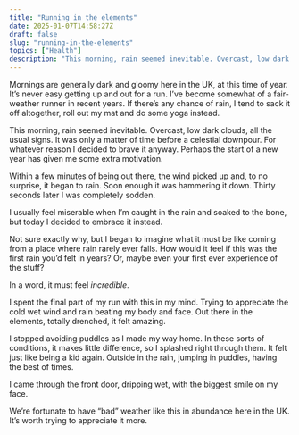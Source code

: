 ```yaml
---
title: "Running in the elements"
date: 2025-01-07T14:58:27Z
draft: false
slug: "running-in-the-elements"
topics: ["Health"]
description: "This morning, rain seemed inevitable. Overcast, low dark clouds, all the usual signs."
---
```


Mornings are generally dark and gloomy here in the UK, at this time of year. It’s never easy getting up and out for a run. I’ve become somewhat of a fair-weather runner in recent years. If there’s any chance of rain, I tend to sack it off altogether, roll out my mat and do some yoga instead.

This morning, rain seemed inevitable. Overcast, low dark clouds, all the usual signs. It was only a matter of time before a celestial downpour. For whatever reason I decided to brave it anyway. Perhaps the start of a new year has given me some extra motivation.

Within a few minutes of being out there, the wind picked up and, to no surprise, it began to rain. Soon enough it was hammering it down. Thirty seconds later I was completely sodden. 

I usually feel miserable when I’m caught in the rain and soaked to the bone, but today I decided to embrace it instead. 

Not sure exactly why, but I began to imagine what it must be like coming from a place where rain rarely ever falls. How would it feel if this was the first rain you’d felt in years? Or, maybe even your first ever experience of the stuff?

In a word, it must feel *incredible*. 

I spent the final part of my run with this in my mind. Trying to appreciate the cold wet wind and rain beating my body and face. Out there in the elements, totally drenched, it felt amazing. 

I stopped avoiding puddles as I made my way home. In these sorts of conditions, it makes little difference, so I splashed right through them. It felt just like being a kid again. Outside in the rain, jumping in puddles, having the best of times.

I came through the front door, dripping wet, with the biggest smile on my face.

We’re fortunate to have “bad” weather like this in abundance here in the UK. It’s worth trying to appreciate it more.

